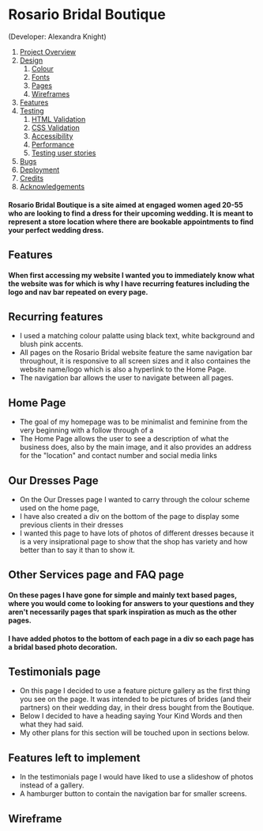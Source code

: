# Rosario Bridal Boutique
(Developer: Alexandra Knight)

1. [Project Overview](#project-overview)
2. [Design](#design)
    1. [Colour](#colours)
    2. [Fonts](#fonts)
    3. [Pages](#pages)
    4. [Wireframes](#wireframes)
3. [Features](#features)
4. [Testing](#validation)
    1. [HTML Validation](#HTML-validation)
    2. [CSS Validation](#CSS-validation)
    3. [Accessibility](#accessibility)
    4. [Performance](#performance)
    5. [Testing user stories](#testing-user-stories)
5. [Bugs](#Bugs)
9. [Deployment](#deployment)
10. [Credits](#credits)
11. [Acknowledgements](#acknowledgements)

<h4>  Rosario Bridal Boutique is a site aimed at engaged women aged 20-55 who are looking to find a dress for their upcoming wedding. It is meant to represent a store location where there are bookable appointments to find your perfect wedding dress. </h4> 
 <h2> Features </h2>
 <h4> When first accessing my website I wanted you to immediately know what the website was for which is why I have recurring features including the logo and nav bar repeated on every page. </h4>

 <h2> Recurring features</h2>
 <ul> 
    <li>I used a matching colour palatte using black text, white background and blush pink accents.</li>
      
  <li>All pages on the Rosario Bridal website feature the same navigation bar throughout, it is responsive to all screen sizes and it also containes the website name/logo which is also a hyperlink to the Home Page.</li>

  <li> The navigation bar allows the user to navigate between all pages.</li>
      
 </ul>

 <h2>Home Page</h2>
 <ul>
  <li>The goal of my homepage was to be minimalist and feminine from the very beginning with a follow through of a </li>
  <li>The Home Page allows the user to see a description of what the business does, also by the main image, and it also provides an address for the "location" and contact number and social media links</li>
 </ul>

 <h2>Our Dresses Page</h2>
 <ul>
  <li>On the Our Dresses page I wanted to carry through the colour scheme used on the home page,</li>
  <li>I have also created a div on the bottom of the page to display some previous clients in their dresses</li>
  <li>I wanted this page to have lots of photos of different dresses because it is a very insiprational page to show that the shop has variety and how better than to say it than to show it.</li>
 </ul>

 <h2>Other Services page and FAQ page</h2>

 <h4>On these pages I have gone for simple and mainly text based pages, where you would come to looking for answers to your questions and they aren't necessarily pages that spark inspiration as much as the other pages.</h4>
 <h4>I have added photos to the bottom of each page in a div so each page has a bridal based photo decoration.</h4>

 <h2>Testimonials page</h2>
 <ul>
 <li>On this page I decided to use a feature picture gallery as the first thing you see on the page. It was intended to be pictures of brides (and their partners) on their wedding day, in their dress bought from the Boutique.</li>
 <li>Below I decided to have a heading saying Your Kind Words and then what they had said.</li>
 <li>My other plans for this section will be touched upon in sections below.</li>
 </ul>

<h2>Features left to implement</h2>
<ul>
<li>In the testimonials page I would have liked to use a slideshow of photos instead of a gallery.</li>
<li>A hamburger button to contain the navigation bar for smaller screens.</li>
</ul>
 
 <h2>Wireframe</h2>
  

